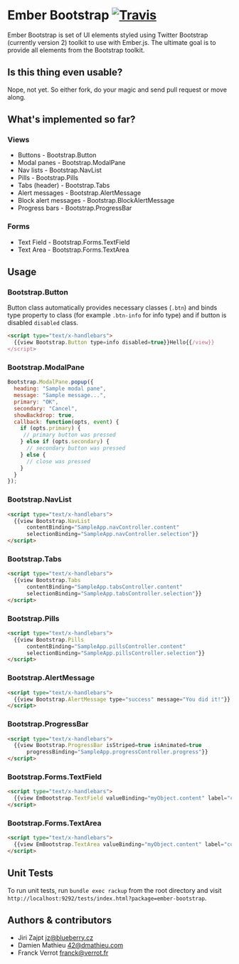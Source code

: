 # Ember Bootstrap [![Travis](https://secure.travis-ci.org/jzajpt/ember-bootstrap.png)](http://travis-ci.org/jzajpt/ember-bootstrap)


Ember Bootstrap is set of UI elements styled using Twitter Bootstrap (currently version 2) toolkit to use with Ember.js. The ultimate goal is to provide all elements from the Bootstrap toolkit.

## Is this thing even usable?

Nope, not yet. So either fork, do your magic and send pull request or move along.


## What's implemented so far?

### Views
* Buttons - Bootstrap.Button
* Modal panes - Bootstrap.ModalPane
* Nav lists - Bootstrap.NavList
* Pills - Bootstrap.Pills
* Tabs (header) - Bootstrap.Tabs
* Alert messages - Bootstrap.AlertMessage
* Block alert messages - Bootstrap.BlockAlertMessage
* Progress bars - Bootstrap.ProgressBar

### Forms
* Text Field - Bootstrap.Forms.TextField
* Text Area  - Bootstrap.Forms.TextArea


## Usage

### Bootstrap.Button

Button class automatically provides necessary classes (`.btn`) and binds type
property to class (for example `.btn-info` for info type) and if button 
is disabled `disabled` class.

```html
<script type="text/x-handlebars">
  {{view Bootstrap.Button type=info disabled=true}}Hello{{/view}}
</script>
```
 

### Bootstrap.ModalPane

```javascript
Bootstrap.ModalPane.popup({
  heading: "Sample modal pane",
  message: "Sample message...",
  primary: "OK",
  secondary: "Cancel",
  showBackdrop: true,
  callback: function(opts, event) {
    if (opts.primary) {
     // primary button was pressed
    } else if (opts.secondary) {
      // secondary button was pressed
    } else {
      // close was pressed
    }
  }
});
```


### Bootstrap.NavList

```html
<script type="text/x-handlebars">
  {{view Bootstrap.NavList
      contentBinding="SampleApp.navController.content"
      selectionBinding="SampleApp.navController.selection"}}
</script>
```


### Bootstrap.Tabs

```html
<script type="text/x-handlebars">
  {{view Bootstrap.Tabs
      contentBinding="SampleApp.tabsController.content"
      selectionBinding="SampleApp.tabsController.selection"}}
</script>
```


### Bootstrap.Pills

```html
<script type="text/x-handlebars">
  {{view Bootstrap.Pills
      contentBinding="SampleApp.pillsController.content"
      selectionBinding="SampleApp.pillsController.selection"}}
</script>
```


### Bootstrap.AlertMessage

```html
<script type="text/x-handlebars">
  {{view Bootstrap.AlertMessage type="success" message="You did it!"}}
</script>
```


### Bootstrap.ProgressBar

```html
<script type="text/x-handlebars">
  {{view Bootstrap.ProgressBar isStriped=true isAnimated=true 
      progressBinding="SampleApp.progressController.progress"}}
</script>
```


### Bootstrap.Forms.TextField
```html
<script type="text/x-handlebars">
  {{view EmBootstrap.TextField valueBinding="myObject.content" label="content"}}
</script>
```


### Bootstrap.Forms.TextArea
```html
<script type="text/x-handlebars">
  {{view EmBootstrap.TextArea valueBinding="myObject.content" label="content"}}
</script>
```


## Unit Tests

To run unit tests, run `bundle exec rackup` from the root directory and visit
`http://localhost:9292/tests/index.html?package=ember-bootstrap`.


## Authors & contributors

* Jiri Zajpt <jz@blueberry.cz>
* Damien Mathieu <42@dmathieu.com>
* Franck Verrot <franck@verrot.fr>
